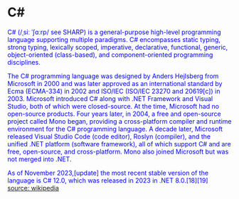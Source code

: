 
C#
==


<font color="blue">C# (/ˌsiː ˈʃɑːrp/ see SHARP) is a general-purpose high-level programming language supporting multiple paradigms. C# encompasses static typing, strong typing, lexically scoped, imperative, declarative, functional, generic, object-oriented (class-based), and component-oriented programming disciplines.
</font>

<font color="blue">The C# programming language was designed by Anders Hejlsberg from Microsoft in 2000 and was later approved as an international standard by Ecma (ECMA-334) in 2002 and ISO/IEC (ISO/IEC 23270 and 20619[c]) in 2003. Microsoft introduced C# along with .NET Framework and Visual Studio, both of which were closed-source. At the time, Microsoft had no open-source products. Four years later, in 2004, a free and open-source project called Mono began, providing a cross-platform compiler and runtime environment for the C# programming language. A decade later, Microsoft released Visual Studio Code (code editor), Roslyn (compiler), and the unified .NET platform (software framework), all of which support C# and are free, open-source, and cross-platform. Mono also joined Microsoft but was not merged into .NET.
</font>

<font color="blue">As of November 2023,[update] the most recent stable version of the language is C# 12.0, which was released in 2023 in .NET 8.0.[18][19]
</font>  
[source: wikipedia](https://en.wikipedia.org/wiki/C_Sharp_(programming_language))